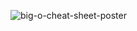 ![big-o-cheat-sheet-poster](https://user-images.githubusercontent.com/89788120/170842925-2b0d7548-f49c-42c3-ba82-885cc2c117f1.png)

